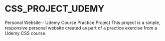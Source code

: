 # CSS_PROJECT_UDEMY
Personal Website - Udemy Course Practice Project This project is a simple, responsive personal website created as part of a practice exercise from a Udemy CSS course. 
